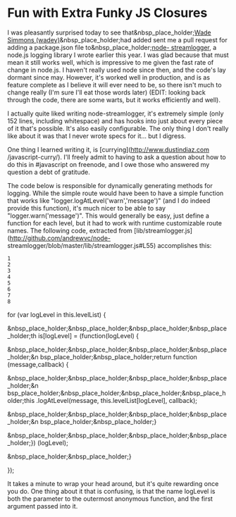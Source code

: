 # Fun with Extra Funky JS Closures

I was pleasantly surprised today to see that&nbsp_place_holder;[Wade Simmons
(wadey)](http://github.com/wadey)&nbsp_place_holder;had added sent me a pull
request for adding a package.json file to&nbsp_place_holder;[node-
streamlogger](http://github.com/andrewvc/node-streamlogger), a node.js logging
library I wrote earlier this year. I was glad because that must mean it still
works well, which is impressive to me given the fast rate of change in
node.js. I haven't really used node since then, and the code's lay dormant
since may. However, it's worked well in production, and is as feature complete
as I believe it will ever need to be, so there isn't much to change really
(I'm sure I'll eat those words later) (EDIT: looking back through the code,
there are some warts, but it works efficiently and well).

I actually quite liked writing node-streamlogger, it's extremely simple (only
152 lines, including whitespace) and has hooks into just about every piece of
it that's possible. It's also easily configurable. The only thing I don't
really like about it was that I never wrote specs for it... but I digress.

One thing I learned writing it, is [currying](http://www.dustindiaz.com
/javascript-curry/). I'll freely admit to having to ask a question about how
to do this in #javascript on freenode, and I owe those who answered my
question a debt of gratitude.

The code below is responsible for dynamically generating methods for logging.
While the simple route would have been to have a simple function that works
like "logger.logAtLevel('warn','message')" (and I do indeed provide this
function), it's much nicer to be able to say "logger.warn('message')". This
would generally be easy, just define a function for each level, but it had to
work with runtime customizable route names. The following code, extracted from
[lib/streamlogger.js](http://github.com/andrewvc/node-
streamlogger/blob/master/lib/streamlogger.js#L55) accomplishes this:

    
    1
    2
    3
    4
    5
    6
    7
    8
    

for (var logLevel in this.levelList) {

&nbsp_place_holder;&nbsp_place_holder;&nbsp_place_holder;&nbsp_place_holder;th
is[logLevel] = (function(logLevel) {

&nbsp_place_holder;&nbsp_place_holder;&nbsp_place_holder;&nbsp_place_holder;&n
bsp_place_holder;&nbsp_place_holder;return function (message,callback) {

&nbsp_place_holder;&nbsp_place_holder;&nbsp_place_holder;&nbsp_place_holder;&n
bsp_place_holder;&nbsp_place_holder;&nbsp_place_holder;&nbsp_place_holder;this
.logAtLevel(message, this.levelList[logLevel], callback);

&nbsp_place_holder;&nbsp_place_holder;&nbsp_place_holder;&nbsp_place_holder;&n
bsp_place_holder;&nbsp_place_holder;}

&nbsp_place_holder;&nbsp_place_holder;&nbsp_place_holder;&nbsp_place_holder;})
(logLevel);

&nbsp_place_holder;&nbsp_place_holder;}

});

It takes a minute to wrap your head around, but it's quite rewarding once you
do. One thing about it that is confusing, is that the name logLevel is both
the parameter to the outermost anonymous function, and the first argument
passed into it.

